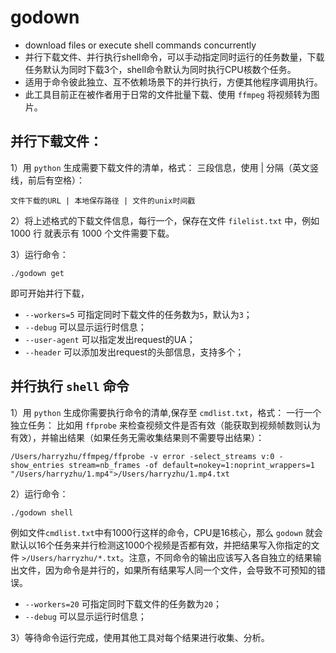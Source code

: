 # godown
* download files or execute shell commands concurrently
* 并行下载文件、并行执行shell命令，可以手动指定同时运行的任务数量，下载任务默认为同时下载3个，shell命令默认为同时执行CPU核数个任务。
* 适用于命令彼此独立、互不依赖场景下的并行执行，方便其他程序调用执行。
* 此工具目前正在被作者用于日常的文件批量下载、使用 `ffmpeg` 将视频转为图片。

## 并行下载文件：
1）用 `python` 生成需要下载文件的清单，格式： 三段信息，使用 | 分隔（英文竖线，前后有空格）：

```
文件下载的URL | 本地保存路径 | 文件的unix时间戳
```

2）将上述格式的下载文件信息，每行一个，保存在文件 `filelist.txt` 中，例如 1000 行 就表示有 1000 个文件需要下载。

3）运行命令：
```
./godown get
```
即可开始并行下载，
* `--workers=5` 可指定同时下载文件的任务数为`5`，默认为`3`；
* `--debug` 可以显示运行时信息；
* `--user-agent` 可以指定发出request的UA；
* `--header` 可以添加发出request的头部信息，支持多个；


## 并行执行 `shell` 命令
1）用 `python` 生成你需要执行命令的清单,保存至 `cmdlist.txt`，格式： 一行一个独立任务：
比如用 `ffprobe` 来检查视频文件是否有效（能获取到视频帧数则认为有效），并输出结果（如果任务无需收集结果则不需要导出结果）：
```
/Users/harryzhu/ffmpeg/ffprobe -v error -select_streams v:0 -show_entries stream=nb_frames -of default=nokey=1:noprint_wrappers=1  "/Users/harryzhu/1.mp4">/Users/harryzhu/1.mp4.txt
```

2）运行命令：
```
./godown shell
```
例如文件`cmdlist.txt`中有1000行这样的命令，CPU是16核心，那么 `godown` 就会默认以16个任务来并行检测这1000个视频是否都有效，并把结果写入你指定的文件 `>/Users/harryzhu/*.txt`。注意，不同命令的输出应该写入各自独立的结果输出文件，因为命令是并行的，如果所有结果写人同一个文件，会导致不可预知的错误。
* `--workers=20` 可指定同时下载文件的任务数为`20`；
* `--debug` 可以显示运行时信息；

3）等待命令运行完成，使用其他工具对每个结果进行收集、分析。

